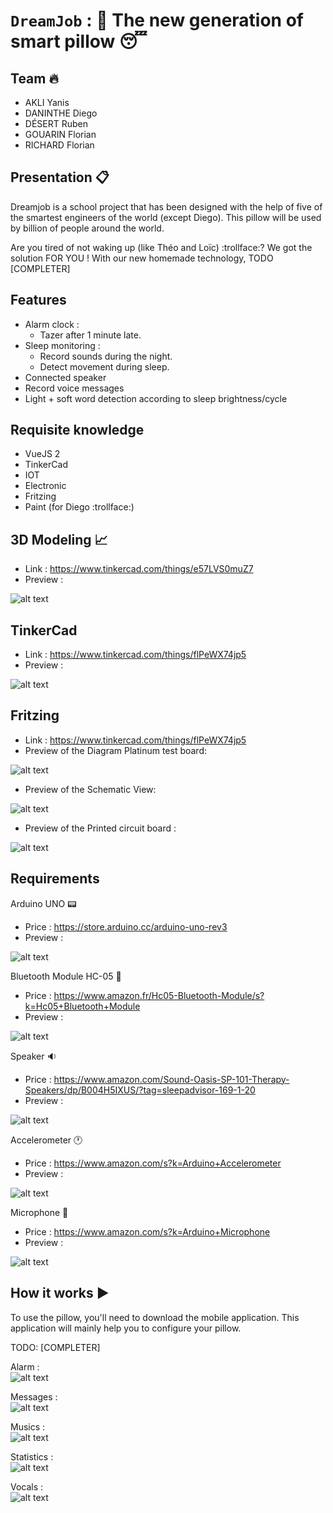 # `DreamJob` : 🛌 The new generation of smart pillow 😴 

## Team :fire: 
- AKLI Yanis
- DANINTHE Diego 
- DÉSERT Ruben 
- GOUARIN Florian
- RICHARD Florian

## Presentation :clipboard:
Dreamjob is a school project that has been designed with the help of five of the smartest engineers of the world (except Diego). This pillow will be used by billion of people around the world.  

Are you tired of not waking up (like Théo and Loïc) :trollface:? We got the solution FOR YOU ! With our new homemade technology,  TODO [COMPLETER]

## Features
- Alarm clock :
    -   Tazer after 1 minute late.
- Sleep monitoring :
    -   Record sounds during the night.
    -   Detect movement during sleep.
- Connected speaker
- Record voice messages
- Light + soft word detection according to sleep brightness/cycle

## Requisite knowledge
- VueJS 2
- TinkerCad
- IOT
- Electronic
- Fritzing
- Paint (for Diego :trollface:)

## 3D Modeling :chart_with_upwards_trend:
- Link : https://www.tinkercad.com/things/e57LVS0muZ7
- Preview : 

![alt text](https://github.com/yanisakli/IOT/blob/master/Images/oreiller_connecte.png?raw=true "3D modeling")

## TinkerCad
- Link : https://www.tinkercad.com/things/flPeWX74jp5
- Preview : 

![alt text](https://github.com/yanisakli/IOT/blob/master/Images/TinkerCad.png?raw=true "TinkerCad")

## Fritzing
- Link : https://www.tinkercad.com/things/flPeWX74jp5
- Preview of the Diagram Platinum test board: 

![alt text](https://github.com/yanisakli/IOT/blob/master/Images/Fritzing_image_one.png?raw=true "Diagram Platinum test board")

- Preview of the Schematic View: 

![alt text](https://github.com/yanisakli/IOT/blob/master/Images/Fritzing_image_two.png?raw=true "Schematic View")

- Preview of the Printed circuit board : 

![alt text](https://github.com/yanisakli/IOT/blob/master/Images/Fritzing_image_three.png?raw=true "Printed circuit board")

       
## Requirements  
Arduino UNO :pager:
- Price : https://store.arduino.cc/arduino-uno-rev3
- Preview :

![alt text](https://projetsdiy.fr/wp-content/uploads/2017/10/diy-dccduino-atmega328-development-board-for-arduino-uno-r3-blue-1-e1557480625518.jpg "Arduino UNO")

Bluetooth Module HC-05 :calling:
- Price : https://www.amazon.fr/Hc05-Bluetooth-Module/s?k=Hc05+Bluetooth+Module
- Preview :

![alt text](https://www.mataucarre.fr/wp-content/uploads/2018/04/hc05.jpeg "Bluetooth module HC-05")

Speaker :sound:
- Price : https://www.amazon.com/Sound-Oasis-SP-101-Therapy-Speakers/dp/B004H5IXUS/?tag=sleepadvisor-169-1-20
- Preview : 

![alt text](https://res.cloudinary.com/rsc/image/upload/b_rgb:FFFFFF,c_pad,dpr_1.0,f_auto,h_393,q_auto,w_700/c_pad,h_393,w_700/F4318658-01?pgw=1 "Haut-parleur Visaton, 8Ω, 2W")

Accelerometer :clock1:
- Price : https://www.amazon.com/s?k=Arduino+Accelerometer
- Preview :  

![alt text](https://res.cloudinary.com/rsc/image/upload/b_rgb:FFFFFF,c_pad,dpr_1.0,f_auto,h_393,q_auto,w_700/c_pad,h_393,w_700/F9054665-01?pgw=1 "Adafruit MMA8451")

Microphone :mega:
- Price : https://www.amazon.com/s?k=Arduino+Microphone
- Preview : 

![alt text](https://ae01.alicdn.com/kf/Haf5332f68c234abf9eda3453f664d5a4S/Contr-le-automatique-de-Gain-de-Module-de-carte-d-amplificateur-d-agc-de-Microphone-de.jpg "MAX9814")

## How it works :arrow_forward:

To use the pillow, you'll need to download the mobile application. This application will mainly help you to configure your pillow. 

TODO: [COMPLETER]


Alarm :  
![alt text](https://github.com/yanisakli/IOT/blob/master/Images/site_alarm.png?raw=true "alarm")  

Messages :  
![alt text](https://github.com/yanisakli/IOT/blob/master/Images/site_messages.png?raw=true "messages")  

Musics :  
![alt text](https://github.com/yanisakli/IOT/blob/master/Images/site_music.png?raw=true "music")  

Statistics :  
![alt text](https://github.com/yanisakli/IOT/blob/master/Images/site_statistiques.png?raw=true "statistics")  

Vocals :  
![alt text](https://github.com/yanisakli/IOT/blob/master/Images/site_vocals.png?raw=true "vocals")